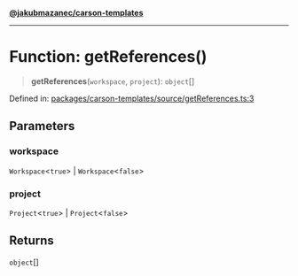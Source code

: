 [**@jakubmazanec/carson-templates**](../README.md)

---

# Function: getReferences()

> **getReferences**(`workspace`, `project`): `object`[]

Defined in:
[packages/carson-templates/source/getReferences.ts:3](https://github.com/jakubmazanec/tools/blob/026d472564678641afd0039e9c07d936f221ca46/packages/carson-templates/source/getReferences.ts#L3)

## Parameters

### workspace

`Workspace`\<`true`\> | `Workspace`\<`false`\>

### project

`Project`\<`true`\> | `Project`\<`false`\>

## Returns

`object`[]
